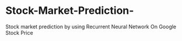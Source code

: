 # Stock-Market-Prediction-
Stock market prediction by using Recurrent Neural Network On Google Stock Price  
